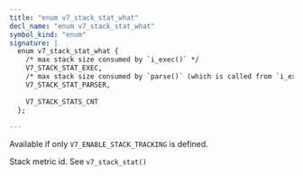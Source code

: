 ```yaml
---
title: "enum v7_stack_stat_what"
decl_name: "enum v7_stack_stat_what"
symbol_kind: "enum"
signature: |
  enum v7_stack_stat_what {
    /* max stack size consumed by `i_exec()` */
    V7_STACK_STAT_EXEC,
    /* max stack size consumed by `parse()` (which is called from `i_exec()`) */
    V7_STACK_STAT_PARSER,
  
    V7_STACK_STATS_CNT
  };
  
---
```


Available if only `V7_ENABLE_STACK_TRACKING` is defined.

Stack metric id. See `v7_stack_stat()` 

